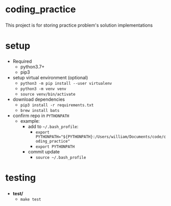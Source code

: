 coding_practice
=====
##### 
This project is for storing practice problem's solution implementations


setup
=====
##### 

* Required
    * python3.7+
    * pip3
* setup virtual environment (optional)
	* `python3 -m pip install --user virtualenv`
	* `python3 -m venv venv`
	* `source venv/bin/activate`
* download dependencies
	* `pip3 install -r requirements.txt` 
	* `brew install bats`
* confirm repo in `PYTHONPATH`
	* example:
		* add to `~/.bash_profile`:
			* `export PYTHONPATH="${PYTHONPATH}:/Users/william/Documents/code/coding_practice"`
			* `export PYTHONPATH`
		* commit update
			* `source ~/.bash_profile`



testing
=====
##### 
* **test/**
   * `make test`